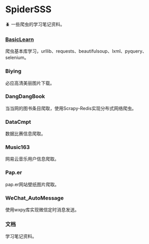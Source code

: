# SpiderSSS
:beetle: 一些爬虫的学习笔记资料。

### [BasicLearn](/BasicLearn)
爬虫基本库学习，urllib、requests、beautifulsoup、lxml、pyquery、selenium。

### Biying
必应高清美丽图片下载。

### DangDangBook
当当网的图书条目爬取，使用Scrapy-Redis实现分布式网络爬虫。

### DataCmpt
数据比赛信息爬取。

### Music163
网易云音乐用户信息爬取。

### Pap.er
pap.er网站壁纸图片爬取。

### WeChat_AutoMessage
使用wxpy库实现微信定时消息发送。

### 文档
学习笔记资料。
